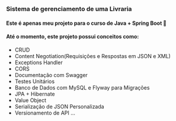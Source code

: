 ### Sistema de gerenciamento de uma Livraria
#### Este é apenas meu projeto para o curso de Java + Spring Boot 📖
#### Até o momento, este projeto possui conceitos como:
- CRUD
- Content Negotiation(Requisições e Respostas em JSON e XML)
- Exceptions Handler
- CORS
- Documentação com Swagger
- Testes Unitários
- Banco de Dados com MySQL e Flyway para Migrações
- JPA + Hibernate
- Value Object
- Serialização de JSON Personalizada
- Versionamento de API
...
